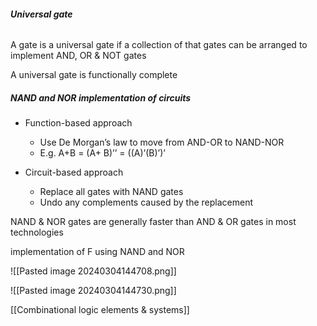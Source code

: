 
###### **Universal gate**

A gate is a universal gate if a collection of that gates can be arranged to implement AND, OR & NOT gates

A universal gate is functionally complete

##### NAND and NOR implementation of circuits

- Function-based approach
    - Use De Morgan’s law to move from AND-OR to NAND-NOR
    - E.g. A+B = (A+ B)’’ = ((A)’(B)’)’
    
- Circuit-based approach
    - Replace all gates with NAND gates
    - Undo any complements caused by the replacement


NAND & NOR gates are generally faster than AND & OR gates in most technologies


implementation of F using NAND and NOR

![[Pasted image 20240304144708.png]]

![[Pasted image 20240304144730.png]]


[[Combinational logic elements &  systems]]